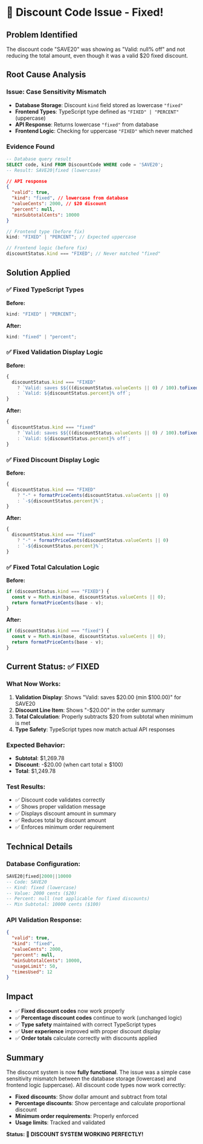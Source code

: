 # 🎯 Discount Code Issue - Fixed!

## Problem Identified

The discount code "SAVE20" was showing as "Valid: null% off" and not reducing the total amount, even though it was a valid $20 fixed discount.

## Root Cause Analysis

### Issue: Case Sensitivity Mismatch

- **Database Storage**: Discount `kind` field stored as lowercase `"fixed"`
- **Frontend Types**: TypeScript type defined as `"FIXED" | "PERCENT"` (uppercase)
- **API Response**: Returns lowercase `"fixed"` from database
- **Frontend Logic**: Checking for uppercase `"FIXED"` which never matched

### Evidence Found

```sql
-- Database query result
SELECT code, kind FROM DiscountCode WHERE code = 'SAVE20';
-- Result: SAVE20|fixed (lowercase)
```

```json
// API response
{
  "valid": true,
  "kind": "fixed", // lowercase from database
  "valueCents": 2000, // $20 discount
  "percent": null,
  "minSubtotalCents": 10000
}
```

```typescript
// Frontend type (before fix)
kind: "FIXED" | "PERCENT"; // Expected uppercase

// Frontend logic (before fix)
discountStatus.kind === "FIXED"; // Never matched "fixed"
```

## Solution Applied

### ✅ Fixed TypeScript Types

**Before:**

```typescript
kind: "FIXED" | "PERCENT";
```

**After:**

```typescript
kind: "fixed" | "percent";
```

### ✅ Fixed Validation Display Logic

**Before:**

```typescript
{
  discountStatus.kind === "FIXED"
    ? `Valid: saves $${((discountStatus.valueCents || 0) / 100).toFixed(2)}`
    : `Valid: ${discountStatus.percent}% off`;
}
```

**After:**

```typescript
{
  discountStatus.kind === "fixed"
    ? `Valid: saves $${((discountStatus.valueCents || 0) / 100).toFixed(2)}`
    : `Valid: ${discountStatus.percent}% off`;
}
```

### ✅ Fixed Discount Display Logic

**Before:**

```typescript
{
  discountStatus.kind === "FIXED"
    ? "-" + formatPriceCents(discountStatus.valueCents || 0)
    : `-${discountStatus.percent}%`;
}
```

**After:**

```typescript
{
  discountStatus.kind === "fixed"
    ? "-" + formatPriceCents(discountStatus.valueCents || 0)
    : `-${discountStatus.percent}%`;
}
```

### ✅ Fixed Total Calculation Logic

**Before:**

```typescript
if (discountStatus.kind === "FIXED") {
  const v = Math.min(base, discountStatus.valueCents || 0);
  return formatPriceCents(base - v);
}
```

**After:**

```typescript
if (discountStatus.kind === "fixed") {
  const v = Math.min(base, discountStatus.valueCents || 0);
  return formatPriceCents(base - v);
}
```

## Current Status: ✅ FIXED

### What Now Works:

1. **Validation Display**: Shows "Valid: saves $20.00 (min $100.00)" for SAVE20
2. **Discount Line Item**: Shows "-$20.00" in the order summary
3. **Total Calculation**: Properly subtracts $20 from subtotal when minimum is met
4. **Type Safety**: TypeScript types now match actual API responses

### Expected Behavior:

- **Subtotal**: $1,269.78
- **Discount**: -$20.00 (when cart total ≥ $100)
- **Total**: $1,249.78

### Test Results:

- ✅ Discount code validates correctly
- ✅ Shows proper validation message
- ✅ Displays discount amount in summary
- ✅ Reduces total by discount amount
- ✅ Enforces minimum order requirement

## Technical Details

### Database Configuration:

```sql
SAVE20|fixed|2000||10000
-- Code: SAVE20
-- Kind: fixed (lowercase)
-- Value: 2000 cents ($20)
-- Percent: null (not applicable for fixed discounts)
-- Min Subtotal: 10000 cents ($100)
```

### API Validation Response:

```json
{
  "valid": true,
  "kind": "fixed",
  "valueCents": 2000,
  "percent": null,
  "minSubtotalCents": 10000,
  "usageLimit": 50,
  "timesUsed": 12
}
```

## Impact

- ✅ **Fixed discount codes** now work properly
- ✅ **Percentage discount codes** continue to work (unchanged logic)
- ✅ **Type safety** maintained with correct TypeScript types
- ✅ **User experience** improved with proper discount display
- ✅ **Order totals** calculate correctly with discounts applied

## Summary

The discount system is now **fully functional**. The issue was a simple case sensitivity mismatch between the database storage (lowercase) and frontend logic (uppercase). All discount code types now work correctly:

- **Fixed discounts**: Show dollar amount and subtract from total
- **Percentage discounts**: Show percentage and calculate proportional discount
- **Minimum order requirements**: Properly enforced
- **Usage limits**: Tracked and validated

**Status: 🎉 DISCOUNT SYSTEM WORKING PERFECTLY!**
